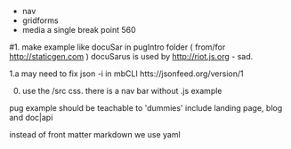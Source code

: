 
- nav
- gridforms
- media a single break point 560


#1. make example like docuSar in pugIntro folder
( from/for http://staticgen.com )
docuSarus is used by http://riot.js.org - sad.

1.a may need to fix json -i in mbCLI  htts://jsonfeed.org/version/1

0. use the /src css.
there is a nav bar without .js example

pug example should be teachable to 'dummies' 
include landing page, blog and doc|api

instead of front matter markdown we use yaml 

